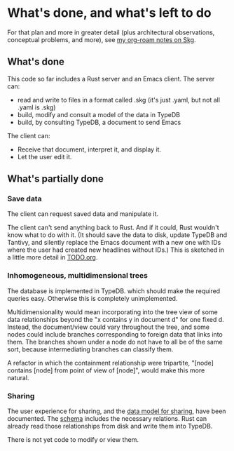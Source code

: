 # What's done, and what's left to do
For that plan and more in greater detail (plus architectural observations, conceptual problems, and more), see [my org-roam notes on Skg](https://github.com/JeffreyBenjaminBrown/public_notes_with_github-navigable_links/blob/main/shareable_knowledge_gardens.org).
## What's done
This code so far includes a Rust server and an Emacs client. The server can:

- read and write to files in a format called .skg (it's just .yaml, but not all .yaml is .skg)
- build, modify and consult a model of the data in TypeDB
- build, by consulting TypeDB, a document to send Emacs

The client can:

- Receive that document, interpret it, and display it.
- Let the user edit it.
## What's partially done
### Save data
The client can request saved data and manipulate it.

The client can't send anything back to Rust. And if it could, Rust wouldn't know what to do with it. (It should save the data to disk, update TypeDB and Tantivy, and silently replace the Emacs document with a new one with IDs where the user had created new headlines without IDs.) This is sketched in a little more detail in [TODO.org](../devel-handy/TODO.org).
### Inhomogeneous, multidimensional trees
The database is implemented in TypeDB. which should make the required queries easy. Otherwise this is completely unimplemented.

Multidimensionality would mean incorporating into the tree view of some data relationships beyond the "x contains y in document d" for one fixed d. Instead, the document/view could vary throughout the tree, and some nodes could include branches corresponding to foreign data that links into them. The branches shown under a node do not have to all be of the same sort, because intermediating branches can classify them.

A refactor in which the containment relationship were tripartite, "[node] contains [node] from point of view of [node]", would make this more natural.
### Sharing
The user experience for sharing, and the [data model for sharing](sharing-model.md), have been documented. The [schema](../schema.tql) includes the necessary relations. Rust can already read those relationships from disk and write them into TypeDB.

There is not yet code to modify or view them.
